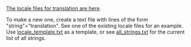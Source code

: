 [The locale files for translation are here](../src/com/lushprojects/circuitjs1/public).

To make a new one, create a text file with lines of the form "string"="translation".  See one of the existing locale files for an example.  Use [locale_template.txt](locale_template.txt) as a template, or see [all_strings.txt](all_strings.txt) for the current list of all strings.
